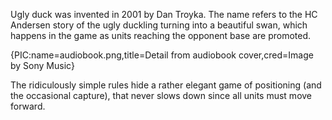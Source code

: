 Ugly duck was invented in 2001 by Dan Troyka. The name refers to the HC Andersen story of the ugly duckling turning into a beautiful swan, which happens in the game as units reaching the opponent base are promoted.

{PIC:name=audiobook.png,title=Detail from audiobook cover,cred=Image by Sony Music}

The ridiculously simple rules hide a rather elegant game of positioning (and the occasional capture), that never slows down since all units must move forward.
